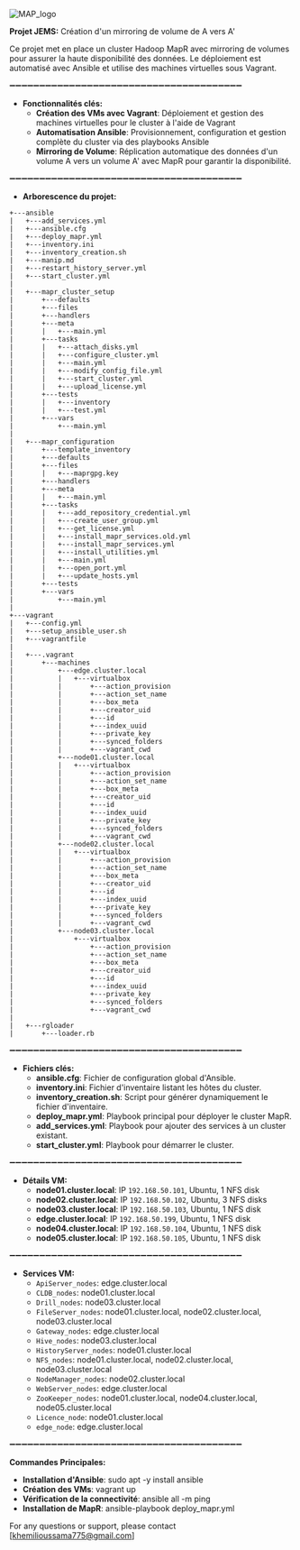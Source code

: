 ![MAP_logo](https://awsmp-logos.s3.amazonaws.com/802b0a25-877e-4b57-9007-a3fd284815a5/0d64f493222427748b7c21e0104763be.png)


**Projet JEMS:** Création d'un mirroring de volume de A vers A'

Ce projet met en place un cluster Hadoop MapR avec mirroring de volumes pour assurer la haute disponibilité des données. 
Le déploiement est automatisé avec Ansible et utilise des machines virtuelles sous Vagrant.

➖➖➖➖➖➖➖➖➖➖➖➖➖➖➖➖➖➖➖➖➖➖➖➖➖➖➖➖➖➖➖➖➖➖➖➖➖➖➖

- **Fonctionnalités clés:**
    - **Création des VMs avec Vagrant**: Déploiement et gestion des machines virtuelles pour le cluster à l'aide de Vagrant
    - **Automatisation Ansible**: Provisionnement, configuration et gestion complète du cluster via des playbooks Ansible
    - **Mirroring de Volume**: Réplication automatique des données d'un volume A vers un volume A' avec MapR pour garantir la  disponibilité.

➖➖➖➖➖➖➖➖➖➖➖➖➖➖➖➖➖➖➖➖➖➖➖➖➖➖➖➖➖➖➖➖➖➖➖➖➖➖➖

- **Arborescence du projet:**

```
+---ansible
|   +---add_services.yml
|   +---ansible.cfg
|   +---deploy_mapr.yml
|   +---inventory.ini
|   +---inventory_creation.sh
|   +---manip.md
|   +---restart_history_server.yml
|   +---start_cluster.yml
|   
|   +---mapr_cluster_setup
|       +---defaults
|       +---files
|       +---handlers
|       +---meta
|       |   +---main.yml
|       +---tasks
|       |   +---attach_disks.yml
|       |   +---configure_cluster.yml
|       |   +---main.yml
|       |   +---modify_config_file.yml
|       |   +---start_cluster.yml
|       |   +---upload_license.yml
|       +---tests
|       |   +---inventory
|       |   +---test.yml
|       +---vars
|           +---main.yml
|   
|   +---mapr_configuration
|       +---template_inventory
|       +---defaults
|       +---files
|       |   +---maprgpg.key
|       +---handlers
|       +---meta
|       |   +---main.yml
|       +---tasks
|       |   +---add_repository_credential.yml
|       |   +---create_user_group.yml
|       |   +---get_license.yml
|       |   +---install_mapr_services.old.yml
|       |   +---install_mapr_services.yml
|       |   +---install_utilities.yml
|       |   +---main.yml
|       |   +---open_port.yml
|       |   +---update_hosts.yml
|       +---tests
|       +---vars
|           +---main.yml
|   
+---vagrant
|   +---config.yml
|   +---setup_ansible_user.sh
|   +---vagrantfile
|   
|   +---.vagrant
|       +---machines
|           +---edge.cluster.local
|           |   +---virtualbox
|           |       +---action_provision
|           |       +---action_set_name
|           |       +---box_meta
|           |       +---creator_uid
|           |       +---id
|           |       +---index_uuid
|           |       +---private_key
|           |       +---synced_folders
|           |       +---vagrant_cwd
|           +---node01.cluster.local
|           |   +---virtualbox
|           |       +---action_provision
|           |       +---action_set_name
|           |       +---box_meta
|           |       +---creator_uid
|           |       +---id
|           |       +---index_uuid
|           |       +---private_key
|           |       +---synced_folders
|           |       +---vagrant_cwd
|           +---node02.cluster.local
|           |   +---virtualbox
|           |       +---action_provision
|           |       +---action_set_name
|           |       +---box_meta
|           |       +---creator_uid
|           |       +---id
|           |       +---index_uuid
|           |       +---private_key
|           |       +---synced_folders
|           |       +---vagrant_cwd
|           +---node03.cluster.local
|               +---virtualbox
|                   +---action_provision
|                   +---action_set_name
|                   +---box_meta
|                   +---creator_uid
|                   +---id
|                   +---index_uuid
|                   +---private_key
|                   +---synced_folders
|                   +---vagrant_cwd
|       
|   +---rgloader
|       +---loader.rb
```


➖➖➖➖➖➖➖➖➖➖➖➖➖➖➖➖➖➖➖➖➖➖➖➖➖➖➖➖➖➖➖➖➖➖➖➖➖➖➖

- **Fichiers clés:**
    - **ansible.cfg**: Fichier de configuration global d'Ansible.
    - **inventory.ini**: Fichier d'inventaire listant les hôtes du cluster.
    - **inventory_creation.sh**: Script pour générer dynamiquement le fichier d'inventaire.
    - **deploy_mapr.yml**: Playbook principal pour déployer le cluster MapR.
    - **add_services.yml**: Playbook pour ajouter des services à un cluster existant.
    - **start_cluster.yml**: Playbook pour démarrer le cluster.

➖➖➖➖➖➖➖➖➖➖➖➖➖➖➖➖➖➖➖➖➖➖➖➖➖➖➖➖➖➖➖➖➖➖➖➖➖➖➖

- **Détails VM:**
  - **node01.cluster.local**: IP `192.168.50.101`, Ubuntu, 1 NFS disk
  - **node02.cluster.local**: IP `192.168.50.102`, Ubuntu, 3 NFS disks
  - **node03.cluster.local**: IP `192.168.50.103`, Ubuntu, 1 NFS disk
  - **edge.cluster.local**: IP `192.168.50.199`, Ubuntu, 1 NFS disk
  - **node04.cluster.local**: IP `192.168.50.104`, Ubuntu, 1 NFS disk
  - **node05.cluster.local**: IP `192.168.50.105`, Ubuntu, 1 NFS disk

➖➖➖➖➖➖➖➖➖➖➖➖➖➖➖➖➖➖➖➖➖➖➖➖➖➖➖➖➖➖➖➖➖➖➖➖➖➖➖

- **Services VM:**
  - `ApiServer_nodes`: edge.cluster.local
  - `CLDB_nodes`: node01.cluster.local
  - `Drill_nodes`: node03.cluster.local
  - `FileServer_nodes`: node01.cluster.local, node02.cluster.local, node03.cluster.local
  - `Gateway_nodes`: edge.cluster.local
  - `Hive_nodes`: node03.cluster.local
  - `HistoryServer_nodes`: node01.cluster.local
  - `NFS_nodes`: node01.cluster.local, node02.cluster.local, node03.cluster.local
  - `NodeManager_nodes`: node02.cluster.local
  - `WebServer_nodes`: edge.cluster.local
  - `ZooKeeper_nodes`: node01.cluster.local, node04.cluster.local, node05.cluster.local
  - `Licence_node`: node01.cluster.local
  - `edge_node`: edge.cluster.local  

➖➖➖➖➖➖➖➖➖➖➖➖➖➖➖➖➖➖➖➖➖➖➖➖➖➖➖➖➖➖➖➖➖➖➖➖➖➖➖

**Commandes Principales:**
  - **Installation d'Ansible**: sudo apt -y install ansible
  - **Création des VMs**: vagrant up
  - **Vérification de la connectivité**: ansible all -m ping
  - **Installation de MapR**: ansible-playbook deploy_mapr.yml
  



For any questions or support, please contact [khemilioussama775@gmail.com]